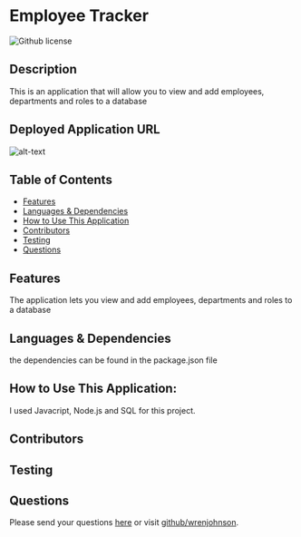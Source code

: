 # Employee Tracker 
  ![Github license](https://img.shields.io/badge/license--blue.svg)
  ## Description
  This is an application that will allow you to view and add employees, departments and roles to a database
  ## Deployed Application URL
  ![alt-text](undefined)
  ## Table of Contents
  * [Features](#features)
  * [Languages & Dependencies](#languagesanddependencies)
  * [How to Use This Application](#HowtoUseThisApplication)
  * [Contributors](#contributors)
  * [Testing](#testing)
  * [Questions](#questions)
  ## Features
  The application lets you view and add employees, departments and roles to a database
  ## Languages & Dependencies
  the dependencies can be found in the package.json file
  ## How to Use This Application:
  I used Javacript, Node.js and SQL for this project.
  ## Contributors
  
  ## Testing
  
  ## Questions
  Please send your questions [here](mailto:wrenjohnson22@gmail.com?subject=[GitHub]%20Dev%20Connect) or visit [github/wrenjohnson](https://github.com/wrenjohnson).
  
